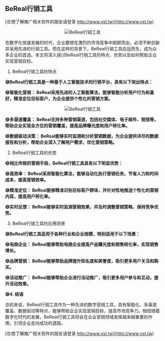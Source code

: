## **BeReal行销工具**

[😍想了解推广相关软件的朋友请登录 http://www.vst.tw](http://www.vst.tw)

 <center><img src="https://vst.tw/MP4/tuiguang/png/0.png" alt="BeReal行销工具"></center>

在数字化快速发展的时代，企业要想在激烈的市场竞争中脱颖而出，必须不断创新并采用先进的行销工具。而在这样的背景下，BeReal行销工具应运而生，成为众多企业的首选。本文将深入探讨BeReal行销工具的特点、优势以及如何帮助企业实现营销目标。

1. BeReal行销工具的特点

**😄BeReal行销工具是一种基于人工智能技术的行销平台，具有以下突出特点：**

**😄智能化营销： BeReal采用先进的人工智能算法，能够智能分析用户行为和喜好，精准定位目标客户，为企业提供个性化的营销方案。**

 <center><img src="https://vst.tw/MP4/tuiguang/png/1.png" alt="BeReal行销工具"></center>

**😄多渠道覆盖： BeReal支持多种营销渠道，包括社交媒体、电子邮件、短信等，帮助企业实现全方位的营销覆盖，提高品牌曝光度和用户转化率。**

**😄数据驱动决策： BeReal能够实时监测和分析营销数据，为企业提供详尽的数据报告和分析，帮助企业深入了解用户需求，优化营销策略。**

2. BeReal行销工具的优势

**😄相比传统的营销手段，BeReal行销工具具有以下明显优势：**

**😄高效率： BeReal采用智能化算法，能够自动化执行营销任务，节省人力和时间成本，提高营销效率。**

**😄精准定位： BeReal能够精准识别目标客户群体，并针对性地推送个性化的营销内容，提高用户转化率。**

**😄实时反馈： BeReal能够实时监测营销效果，并及时调整营销策略，保持竞争优势。**

3. BeReal行销工具的应用场景

**😄BeReal行销工具适用于各种行业和企业规模，特别适用于以下场景：**

**😄电商企业： BeReal能够帮助电商企业提高产品曝光度和销售转化率，实现销售增长。**

**😄品牌营销： BeReal能够帮助品牌提升知名度和美誉度，吸引更多用户关注和购买。**

**😄活动推广： BeReal能够帮助企业进行活动推广，吸引更多用户参与和互动，提升活动效果。**

**😄4. 结语**

总的来说，BeReal行销工具作为一种先进的数字营销工具，具有智能化、多渠道覆盖、数据驱动等特点，能够帮助企业实现营销目标，提高市场竞争力。相信随着数字化时代的发展，BeReal行销工具将会在企业营销领域发挥越来越重要的作用，引领企业走向成功的道路。

[😍想了解推广相关软件的朋友请登录 http://www.vst.tw](http://www.vst.tw)



